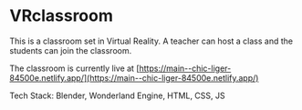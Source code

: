 # VRclassroom
This is a classroom set in Virtual Reality. A teacher can host a class and the students can join the classroom. 

The classroom is currently live at [https://main--chic-liger-84500e.netlify.app/](https://main--chic-liger-84500e.netlify.app/)

Tech Stack: Blender, Wonderland Engine, HTML, CSS, JS

